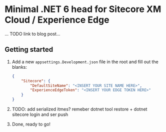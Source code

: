 # Minimal .NET 6 head for Sitecore XM Cloud / Experience Edge

... TODO link to blog post...

## Getting started

1. Add a new `appsettings.Development.json` file in the root and fill out the blanks:

    ```json
    {
        "Sitecore": {
            "DefaultSiteName": "<INSERT YOUR SITE NAME HERE>",
            "ExperienceEdgeToken": "<INSERT YOUR EDGE TOKEN HERE>"
        }
    }
    ```
1. TODO: add serialized itmes? remeber dotnet tool restore + dotnet sitecore login and ser push
1. Done, ready to go!
